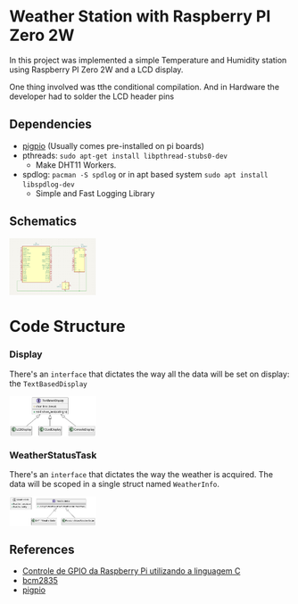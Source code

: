 # Weather Station with Raspberry PI Zero 2W

In this project was implemented a simple Temperature and Humidity station using Raspberry PI Zero 2W
and a LCD display.

One thing involved was tthe conditional compilation.
And in Hardware the developer had to solder the LCD header pins

## Dependencies

- [pigpio](http://abyz.me.uk/rpi/pigpio/cif.html) (Usually comes pre-installed on pi boards)
- pthreads: `sudo apt-get install libpthread-stubs0-dev`
  - Make DHT11 Workers. 
- spdlog: `pacman -S spdlog` or in apt based system `sudo apt install libspdlog-dev`
  - Simple and Fast Logging Library

## Schematics

<div style="display: grid; grid-template-columns: 1fr 1fr 1fr; column-gap: 20px; place-items: center;">
    <img src="./docs/kicad_sche.png" alt="Kicad Schematcis">
</div>

# Code Structure

### Display

There's an `interface` that dictates the way all the data will be set on display: the `TextBasedDisplay`

<div style="display: grid; grid-template-columns: 1fr 1fr 1fr; column-gap: 20px; place-items: center;">
    <img src="./docs/Display_UML.png" alt="TextBasedDisplay UML">
</div>


### WeatherStatusTask

There's an `interface` that dictates the way the weather is acquired. The data will be scoped in a single
struct named `WeatherInfo`.

<div style="display: grid; grid-template-columns: 1fr 1fr 1fr; column-gap: 20px; place-items: center;">
    <img src="./docs/Weather_UML.png" alt="Weather UML">
</div>


## References

- [Controle de GPIO da Raspberry Pi utilizando a linguagem C](https://embarcados.com.br/gpio-da-raspberry-pi-linguagem-c/)
- [bcm2835](http://www.airspayce.com/mikem/bcm2835/)
- [pigpio](http://abyz.me.uk/rpi/pigpio/index.html)

